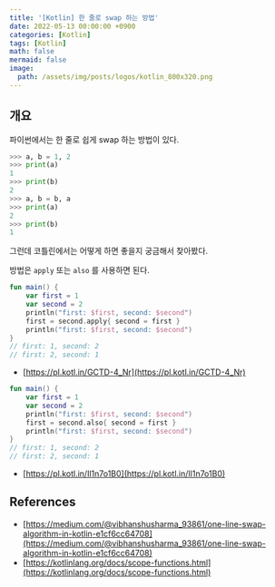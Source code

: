 ```yaml
---
title: '[Kotlin] 한 줄로 swap 하는 방법'
date: 2022-05-13 00:00:00 +0900
categories: [Kotlin]
tags: [Kotlin]
math: false
mermaid: false
image:
  path: /assets/img/posts/logos/kotlin_800x320.png
---
```


## 개요

파이썬에서는 한 줄로 쉽게 swap 하는 방법이 있다.

```python
>>> a, b = 1, 2
>>> print(a)
1
>>> print(b)
2
>>> a, b = b, a
>>> print(a)
2
>>> print(b)
1
```

그런데 코틀린에서는 어떻게 하면 좋을지 궁금해서 찾아봤다.

방법은 `apply` 또는 `also` 를 사용하면 된다.

```kotlin
fun main() {
    var first = 1
    var second = 2
    println("first: $first, second: $second")
    first = second.apply{ second = first }
    println("first: $first, second: $second")
}
// first: 1, second: 2
// first: 2, second: 1
```

- [https://pl.kotl.in/GCTD-4_Nr](https://pl.kotl.in/GCTD-4_Nr)

```kotlin
fun main() {
    var first = 1
    var second = 2
    println("first: $first, second: $second")
    first = second.also{ second = first }
    println("first: $first, second: $second")
}
// first: 1, second: 2
// first: 2, second: 1
```

- [https://pl.kotl.in/Il1n7o1B0](https://pl.kotl.in/Il1n7o1B0)

## References

- [https://medium.com/@vibhanshusharma_93861/one-line-swap-algorithm-in-kotlin-e1cf6cc64708](https://medium.com/@vibhanshusharma_93861/one-line-swap-algorithm-in-kotlin-e1cf6cc64708)
- [https://kotlinlang.org/docs/scope-functions.html](https://kotlinlang.org/docs/scope-functions.html)
